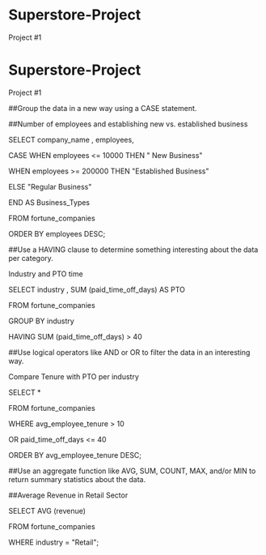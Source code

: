 # Superstore-Project
Project #1 
# Superstore-Project
Project #1 


##Group the data in a new way using a CASE statement. 

##Number of employees and establishing new vs. established business

 
SELECT company_name , employees,

CASE WHEN employees <= 10000 THEN " New Business"

WHEN employees >= 200000 THEN "Established Business"

ELSE "Regular Business"

END AS Business_Types

FROM fortune_companies

ORDER BY employees DESC;

 


##Use a HAVING clause to determine something interesting about the data per category.

Industry and PTO time

 
SELECT industry , SUM (paid_time_off_days) AS PTO

FROM fortune_companies

GROUP BY industry

HAVING SUM (paid_time_off_days) > 40



 

##Use logical operators like AND or OR to filter the data in an interesting way.

Compare Tenure with PTO per industry

SELECT *

FROM fortune_companies

WHERE avg_employee_tenure > 10

OR paid_time_off_days <= 40

ORDER BY avg_employee_tenure DESC;



 

##Use an aggregate function like AVG, SUM, COUNT, MAX, and/or MIN to return summary statistics about the data.

##Average Revenue in Retail Sector 

SELECT AVG (revenue)

FROM fortune_companies

WHERE industry = "Retail";

 

 
